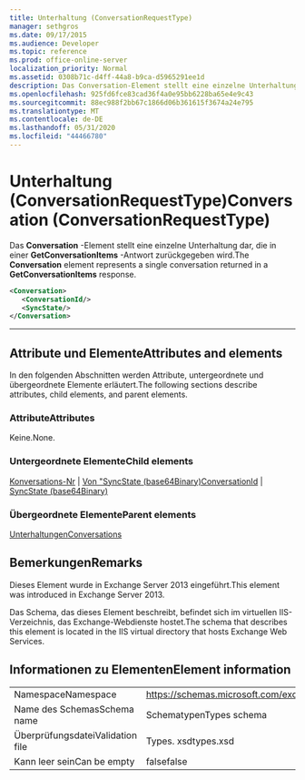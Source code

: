 ```yaml
---
title: Unterhaltung (ConversationRequestType)
manager: sethgros
ms.date: 09/17/2015
ms.audience: Developer
ms.topic: reference
ms.prod: office-online-server
localization_priority: Normal
ms.assetid: 0308b71c-d4ff-44a8-b9ca-d5965291ee1d
description: Das Conversation-Element stellt eine einzelne Unterhaltung dar, die in einer GetConversationItems-Antwort zurückgegeben wird.
ms.openlocfilehash: 925fd6fce83cad36f4a0e95bb6228ba65e4e9c43
ms.sourcegitcommit: 88ec988f2bb67c1866d06b361615f3674a24e795
ms.translationtype: MT
ms.contentlocale: de-DE
ms.lasthandoff: 05/31/2020
ms.locfileid: "44466780"
---
```

# <a name="conversation-conversationrequesttype"></a><span data-ttu-id="65f7f-103">Unterhaltung (ConversationRequestType)</span><span class="sxs-lookup"><span data-stu-id="65f7f-103">Conversation (ConversationRequestType)</span></span>

<span data-ttu-id="65f7f-104">Das **Conversation** -Element stellt eine einzelne Unterhaltung dar, die in einer **GetConversationItems** -Antwort zurückgegeben wird.</span><span class="sxs-lookup"><span data-stu-id="65f7f-104">The **Conversation** element represents a single conversation returned in a **GetConversationItems** response.</span></span> 
  
```XML
<Conversation>
   <ConversationId/>
   <SyncState/>
</Conversation>
```

 ****
## <a name="attributes-and-elements"></a><span data-ttu-id="65f7f-105">Attribute und Elemente</span><span class="sxs-lookup"><span data-stu-id="65f7f-105">Attributes and elements</span></span>

<span data-ttu-id="65f7f-106">In den folgenden Abschnitten werden Attribute, untergeordnete und übergeordnete Elemente erläutert.</span><span class="sxs-lookup"><span data-stu-id="65f7f-106">The following sections describe attributes, child elements, and parent elements.</span></span>
  
### <a name="attributes"></a><span data-ttu-id="65f7f-107">Attribute</span><span class="sxs-lookup"><span data-stu-id="65f7f-107">Attributes</span></span>

<span data-ttu-id="65f7f-108">Keine.</span><span class="sxs-lookup"><span data-stu-id="65f7f-108">None.</span></span>
  
### <a name="child-elements"></a><span data-ttu-id="65f7f-109">Untergeordnete Elemente</span><span class="sxs-lookup"><span data-stu-id="65f7f-109">Child elements</span></span>

<span data-ttu-id="65f7f-110">[Konversations-Nr](conversationid.md)  |  [Von "SyncState (base64Binary)](syncstate-base64binary.md)</span><span class="sxs-lookup"><span data-stu-id="65f7f-110">[ConversationId](conversationid.md) | [SyncState (base64Binary)](syncstate-base64binary.md)</span></span>
  
### <a name="parent-elements"></a><span data-ttu-id="65f7f-111">Übergeordnete Elemente</span><span class="sxs-lookup"><span data-stu-id="65f7f-111">Parent elements</span></span>

[<span data-ttu-id="65f7f-112">Unterhaltungen</span><span class="sxs-lookup"><span data-stu-id="65f7f-112">Conversations</span></span>](conversations-ex15websvcsotherref.md)
  
## <a name="remarks"></a><span data-ttu-id="65f7f-113">Bemerkungen</span><span class="sxs-lookup"><span data-stu-id="65f7f-113">Remarks</span></span>

<span data-ttu-id="65f7f-114">Dieses Element wurde in Exchange Server 2013 eingeführt.</span><span class="sxs-lookup"><span data-stu-id="65f7f-114">This element was introduced in Exchange Server 2013.</span></span>
  
<span data-ttu-id="65f7f-115">Das Schema, das dieses Element beschreibt, befindet sich im virtuellen IIS-Verzeichnis, das Exchange-Webdienste hostet.</span><span class="sxs-lookup"><span data-stu-id="65f7f-115">The schema that describes this element is located in the IIS virtual directory that hosts Exchange Web Services.</span></span>
  
## <a name="element-information"></a><span data-ttu-id="65f7f-116">Informationen zu Elementen</span><span class="sxs-lookup"><span data-stu-id="65f7f-116">Element information</span></span>

|||
|:-----|:-----|
|<span data-ttu-id="65f7f-117">Namespace</span><span class="sxs-lookup"><span data-stu-id="65f7f-117">Namespace</span></span>  <br/> |https://schemas.microsoft.com/exchange/services/2006/types  <br/> |
|<span data-ttu-id="65f7f-118">Name des Schemas</span><span class="sxs-lookup"><span data-stu-id="65f7f-118">Schema name</span></span>  <br/> |<span data-ttu-id="65f7f-119">Schematypen</span><span class="sxs-lookup"><span data-stu-id="65f7f-119">Types schema</span></span>  <br/> |
|<span data-ttu-id="65f7f-120">Überprüfungsdatei</span><span class="sxs-lookup"><span data-stu-id="65f7f-120">Validation file</span></span>  <br/> |<span data-ttu-id="65f7f-121">Types. xsd</span><span class="sxs-lookup"><span data-stu-id="65f7f-121">types.xsd</span></span>  <br/> |
|<span data-ttu-id="65f7f-122">Kann leer sein</span><span class="sxs-lookup"><span data-stu-id="65f7f-122">Can be empty</span></span>  <br/> |<span data-ttu-id="65f7f-123">false</span><span class="sxs-lookup"><span data-stu-id="65f7f-123">false</span></span>  <br/> |
   

